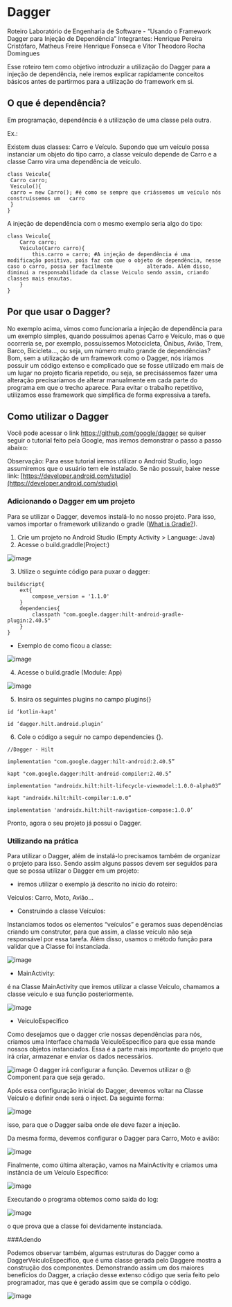 # Dagger
Roteiro Laboratório de Engenharia de Software - “Usando o Framework Dagger para Injeção de Dependência”
Integrantes: Henrique Pereira Cristófaro, Matheus Freire Henrique Fonseca e Vitor Theodoro Rocha Domingues

Esse roteiro tem como objetivo introduzir a utilização do Dagger para a injeção de dependência, nele iremos explicar rapidamente conceitos básicos antes de partirmos para a utilização do framework em si.

## O que é dependência?

Em programação, dependência é a utilização de uma classe pela outra.

Ex.: 

Existem duas classes: Carro e Veículo. Supondo que um veículo possa instanciar um objeto do tipo carro, a classe veículo depende de Carro e a classe Carro vira uma dependência de veículo.

```
class Veiculo{
 Carro carro;
 Veiculo(){
 carro = new Carro(); #é como se sempre que criássemos um veículo nós construíssemos um   carro
 }
}
```
A injeção de dependência com o mesmo exemplo seria algo do tipo:
```
class Veiculo{
    Carro carro;
    Veiculo(Carro carro){
        this.carro = carro; #A injeção de dependência é uma modificação positiva, pois faz com que o objeto de dependência, nesse caso o carro, possa ser facilmente           alterado. Além disso, diminui a responsabilidade da classe Veiculo sendo assim, criando classes mais enxutas.
    }
}
```
## Por que usar o Dagger?

No exemplo acima, vimos como funcionaria a injeção de dependência para um exemplo simples, quando possuímos apenas Carro e Veículo, mas o que ocorreria se, por exemplo, possuíssemos Motocicleta, Ônibus, Avião, Trem, Barco, Bicicleta…, ou seja, um número muito grande de dependências? Bom, sem a utilização de um framework como o Dagger, nós iríamos possuir um código extenso e complicado que se fosse utilizado em mais de um lugar no projeto ficaria repetido, ou seja, se precisássemos fazer uma alteração precisaríamos de alterar manualmente em cada parte do programa em que o trecho aparece.  Para evitar o trabalho repetitivo, utilizamos esse framework que simplifica de forma expressiva a tarefa. 

## Como utilizar o Dagger

Você pode acessar o link  https://github.com/google/dagger se quiser seguir o tutorial feito pela Google, mas iremos demonstrar o passo a passo abaixo:

Observação: Para esse tutorial iremos utilizar o Android Studio, logo assumiremos que o usuário tem ele instalado. Se não possuir, baixe nesse link: [https://developer.android.com/studio](https://developer.android.com/studio)

### Adicionando o Dagger em um projeto

Para se utilizar o Dagger, devemos instalá-lo no nosso projeto. Para isso, vamos importar o framework utilizando o gradle ([What is Gradle?](https://docs.gradle.org/current/userguide/what_is_gradle.html)).

1. Crie um projeto no Android Studio (Empty Activity > Language: Java)
2. Acesse o build.graddle(Project:)

![image](https://user-images.githubusercontent.com/91568652/197934643-81652290-3268-4a77-a370-90e1cf6b8052.png)


3. Utilize o seguinte código para puxar o dagger: 
```
buildscript{
    ext{
        compose_version = '1.1.0'
    }
    dependencies{
        classpath "com.google.dagger:hilt-android-gradle-plugin:2.40.5"
    }
}
```
- Exemplo de como ficou a classe:

![image](https://user-images.githubusercontent.com/91568652/197934804-b5a9746e-848e-4d02-a844-8ec13ec55307.png)

4. Acesse o build.gradle (Module: App)
    
![image](https://user-images.githubusercontent.com/91568652/197934831-4dacde9d-65ac-491b-b846-0046444a00a0.png)

    
5. Insira os seguintes plugins no campo plugins{}
```
id ‘kotlin-kapt’

id ‘dagger.hilt.android.plugin’
```
6. Cole o código a seguir no campo dependencies {}.
```
//Dagger - Hilt

implementation "com.google.dagger:hilt-android:2.40.5”

kapt "com.google.dagger:hilt-android-compiler:2.40.5”

implementation "androidx.hilt:hilt-lifecycle-viewmodel:1.0.0-alpha03”

kapt "androidx.hilt:hilt-compiler:1.0.0”

implementation 'androidx.hilt:hilt-navigation-compose:1.0.0’
```
Pronto, agora o seu projeto já possui o Dagger.

### Utilizando na prática

Para utilizar o Dagger, além de instalá-lo precisamos também de organizar o projeto para isso. Sendo assim alguns passos devem ser seguidos para que se possa utilizar o Dagger em um projeto:

- iremos utilizar o exemplo já descrito no inicio do roteiro:

Veículos: Carro, Moto, Avião…

- Construindo a classe Veículos:

Instanciamos todos os elementos “veículos” e geramos suas dependências criando um construtor, para que assim, a classe veículo não seja responsável por essa tarefa. Além disso, usamos o método função para validar que a Classe foi instanciada.

![image](https://user-images.githubusercontent.com/91568652/197943595-eaabbb34-5928-4472-968a-0ff4b36b2984.png)


- MainActivity:

é na Classe MainActivity que iremos utilizar a classe Veiculo, chamamos a classe veiculo e sua função posteriormente.

![image](https://user-images.githubusercontent.com/91568652/198149252-d6d49fc6-0d70-445a-925a-dc48c6e390cc.png)


- VeiculoEspecifico

Como desejamos que o dagger crie nossas dependências para nós, criamos uma Interface chamada VeiculoEspecifico para que essa mande nossos objetos instanciados. Essa é a parte mais importante do projeto que irá criar, armazenar e enviar os dados necessários.

![image](https://user-images.githubusercontent.com/91568652/197943866-18ef4325-4513-4f25-99c9-724f6c2c0d57.png)
O dagger irá configurar a função. Devemos utilizar o @ Component para que seja gerado.

Após essa configuração inicial do Dagger, devemos voltar na Classe Veículo e definir onde será o inject. Da seguinte forma: 

![image](https://user-images.githubusercontent.com/91568652/197943928-538274f0-2d8a-48cf-98dd-a75de2cb9564.png)

isso, para que o Dagger saiba onde ele deve fazer a injeção.

Da mesma forma, devemos configurar o Dagger para Carro, Moto e avião:

![image](https://user-images.githubusercontent.com/91568652/197943990-2f00e2bf-3e0a-48cc-a8f0-eb9458737965.png)

Finalmente, como última alteração, vamos na MainActivity e criamos uma instância de um Veículo Especifico: 

![image](https://user-images.githubusercontent.com/91568652/197944030-2a3a6455-b472-4246-bddc-0cfdfb33ee91.png)


Executando o programa obtemos como saída do log: 

![image](https://user-images.githubusercontent.com/91568652/197944071-06af87a8-7c9f-46df-a943-dd109cfaf9c5.png)

o que prova que a classe foi devidamente instanciada.

###Adendo

Podemos observar também, algumas estruturas do Dagger como a DaggerVeiculoEspecifico, que é uma classe gerada pelo Daggere mostra a construção dos componentes. Demonstrando assim um dos maiores benefícios do Dagger, a criação desse extenso código que seria feito pelo programador, mas que é gerado assim que se compila o código.

![image](https://user-images.githubusercontent.com/91568652/197944146-a28d79ee-15ee-48eb-a69e-524741177ef3.png)

